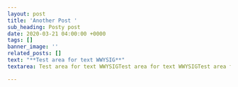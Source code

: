 ```yaml
---
layout: post
title: 'Another Post '
sub_heading: Posty post
date: 2020-03-21 04:00:00 +0000
tags: []
banner_image: ''
related_posts: []
text: "**Test area for text WWYSIG**"
textarea: Test area for text WWYSIGTest area for text WWYSIGTest area for text WWYSIG

---
```

